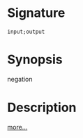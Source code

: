 # Signature
```vikid-signature
input;output
```

# Synopsis
negation

# Description

[more...](https://en.wikipedia.org/wiki/Euclidean_vector#Scalar_multiplication)